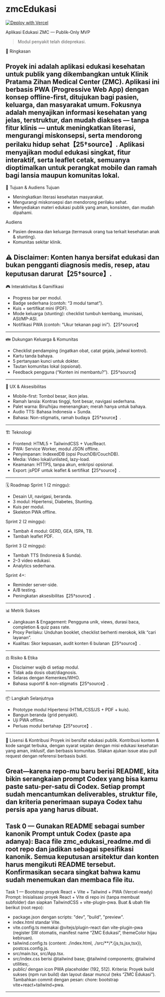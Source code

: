 # zmcEdukasi
[![Deploy with Vercel](https://vercel.com/button)](https://vercel.com/new/clone?repository=https://github.com/zmcEdukasi/zmcEdukasi)

Aplikasi Edukasi ZMC — Publik-Only MVP

> Modul penyakit telah dideprekasi.

📖 Ringkasan

Proyek ini adalah aplikasi edukasi kesehatan untuk publik yang dikembangkan untuk Klinik Pratama Zihan Medical Center (ZMC). Aplikasi ini berbasis PWA (Progressive Web App) dengan konsep offline-first, ditujukan bagi pasien, keluarga, dan masyarakat umum. Fokusnya adalah menyajikan informasi kesehatan yang jelas, terstruktur, dan mudah diakses — tanpa fitur klinis — untuk meningkatkan literasi, mengurangi miskonsepsi, serta mendorong perilaku hidup sehat【25†source】.
Aplikasi menyajikan modul edukasi singkat, fitur interaktif, serta leaflet cetak, semuanya dioptimalkan untuk perangkat mobile dan ramah bagi lansia maupun komunitas lokal.
---


🎯 Tujuan & Audiens
Tujuan
- Meningkatkan literasi kesehatan masyarakat.
- Mengurangi miskonsepsi dan mendorong perilaku sehat.
- Menyediakan materi edukasi publik yang aman, konsisten, dan mudah dipahami.

Audiens
- Pasien dewasa dan keluarga (termasuk orang tua terkait kesehatan anak & stunting).
- Komunitas sekitar klinik.

⚠️ Disclaimer: Konten hanya bersifat edukasi dan bukan pengganti diagnosis medis, resep, atau keputusan darurat【25†source】.
---


🎮 Interaktivitas & Gamifikasi
- Progress bar per modul.
- Badge sederhana (contoh: “3 modul tamat”).
- Kuis + sertifikat mini (PDF).
- Mode keluarga (stunting): checklist tumbuh kembang, imunisasi, ASI/MP-ASI.
- Notifikasi PWA (contoh: “Ukur tekanan pagi ini”).【25†source】

---


👪 Dukungan Keluarga & Komunitas
- Checklist pendamping (ingatkan obat, catat gejala, jadwal kontrol).
- Kartu tanda bahaya.
- 5 pertanyaan kunci untuk dokter.
- Tautan komunitas lokal (opsional).
- Feedback pengguna (“Konten ini membantu?”).【25†source】

---


🎨 UX & Aksesibilitas
- Mobile-first: Tombol besar, ikon jelas.
- Ramah lansia: Kontras tinggi, font besar, navigasi sederhana.
- Palet warna: Biru/hijau menenangkan; merah hanya untuk bahaya.
- Audio TTS: Bahasa Indonesia + Sunda.
- Bahasa: Non-stigmatis, ramah budaya【25†source】.

---


🏗️ Teknologi
- Frontend: HTML5 + TailwindCSS + Vue/React.
- PWA: Service Worker, modul JSON offline.
- Penyimpanan: IndexedDB (opsi PouchDB/CouchDB).
- Media: Video lokal/unlisted, lazy-load.
- Keamanan: HTTPS, tanpa akun, enkripsi opsional.
- Export: jsPDF untuk leaflet & sertifikat【25†source】.

---


🗓️ Roadmap
Sprint 1 (2 minggu):
- Desain UI, navigasi, beranda.
- 3 modul: Hipertensi, Diabetes, Stunting.
- Kuis per modul.
- Skeleton PWA offline.

Sprint 2 (2 minggu):
- Tambah 4 modul: GERD, GEA, ISPA, TB.
- Tambah leaflet PDF.

Sprint 3 (2 minggu):
- Tambah TTS (Indonesia & Sunda).
- 2–3 video edukasi.
- Analytics sederhana.

Sprint 4+:
- Reminder server-side.
- A/B testing.
- Peningkatan aksesibilitas【25†source】.

---


📊 Metrik Sukses
- Jangkauan & Engagement: Pengguna unik, views, durasi baca, completion & quiz pass rate.
- Proxy Perilaku: Unduhan booklet, checklist berhenti merokok, klik “cari layanan”.
- Kualitas: Skor kepuasan, audit konten 6 bulanan【25†source】.

---


⚖️ Risiko & Etika
- Disclaimer wajib di setiap modul.
- Tidak ada dosis obat/diagnosis.
- Selaras dengan Kemenkes/WHO.
- Bahasa suportif & non-stigmatis【25†source】.

---


📦 Langkah Selanjutnya
- Prototype modul Hipertensi (HTML/CSS/JS + PDF + kuis).
- Bangun beranda (grid penyakit).
- Uji PWA offline.
- Perluas modul bertahap【25†source】.

---


📝 Lisensi & Kontribusi
Proyek ini bersifat edukasi publik. Kontribusi konten & kode sangat terbuka, dengan syarat sejalan dengan misi edukasi kesehatan yang aman, inklusif, dan berbasis komunitas. Silakan ajukan issue atau pull request dengan referensi berbasis bukti.


Great—karena repo-mu baru berisi README, kita bikin serangkaian prompt Codex yang bisa kamu paste satu-per-satu di Codex. Setiap prompt sudah mencantumkan deliverables, struktur file, dan kriteria penerimaan supaya Codex tahu persis apa yang harus dibuat.
---


Task 0 — Gunakan README sebagai sumber kanonik
Prompt untuk Codex (paste apa adanya):
Baca file zmc_edukasi_readme.md di root repo dan jadikan sebagai spesifikasi kanonik. Semua keputusan arsitektur dan konten harus mengikuti README tersebut. Konfirmasikan secara singkat bahwa kamu sudah menemukan dan membaca file itu.
---


Task 1 — Bootstrap proyek React + Vite + Tailwind + PWA (Vercel-ready)
Prompt:
Inisialisasi proyek React + Vite di repo ini (tanpa membuat subfolder) dan siapkan TailwindCSS + vite-plugin-pwa.
Buat & ubah file berikut (root repo):
- package.json dengan scripts: "dev", "build", "preview".
- index.html standar Vite.
- vite.config.ts memakai @vitejs/plugin-react dan vite-plugin-pwa (register SW otomatis, manifest name “ZMC Edukasi”, themeColor hijau kebiruan).
- tailwind.config.ts (content: ./index.html, ./src/**/*.{js,ts,jsx,tsx}), postcss.config.js.
- src/main.tsx, src/App.tsx.
- src/index.css berisi @tailwind base; @tailwind components; @tailwind utilities;.
- public/ dengan icon PWA placeholder (192, 512).
Kriteria: Proyek build sukses (npm run build) dan layout dasar muncul (teks “ZMC Edukasi”). Tambahkan commit dengan pesan: chore: bootstrap vite+react+tailwind+pwa.
---

